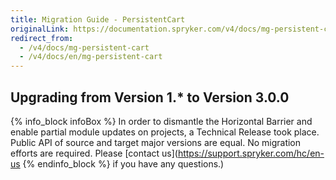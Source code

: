 ```yaml
---
title: Migration Guide - PersistentCart
originalLink: https://documentation.spryker.com/v4/docs/mg-persistent-cart
redirect_from:
  - /v4/docs/mg-persistent-cart
  - /v4/docs/en/mg-persistent-cart
---
```


## Upgrading from Version 1.* to Version 3.0.0
{% info_block infoBox %}
In order to dismantle the Horizontal Barrier and enable partial module updates on projects, a Technical Release took place. Public API of source and target major versions are equal. No migration efforts are required. Please [contact us](https://support.spryker.com/hc/en-us
{% endinfo_block %} if you have any questions.)
